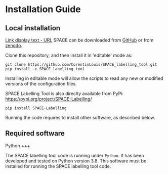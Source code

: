 # Installation Guide

## Local installation

[Link display text - URL](http://example.com/)
SPACE can be downloaded from [GitHub](https://github.com/CorentinLouis/SPACE_labelling_tool/) or from [zenodo](https://doi.org/10.5281/zenodo.6886528).

Clone this repository, and then install it in 'editable' mode as:

```shell
git clone https://github.com/CorentinLouis/SPACE_labelling_tool.git
pip install -e SPACE_labelling_tool
```
Installing in editable mode will allow the scripts to read any new or modified versions of the configuration files.

SPACE Labelling Tool is also direclty available from PyPi: https://pypi.org/project/SPACE-Labelling/

```shell
pip install SPACE-Labelling
```


Running the code requires to install other software, as described below.

## Required software

Python
+++

The SPACE labelling tool code is running under `Python`. It has
been developed and tested on Python version 3.8. This software must be installed for running the SPACE labelling tool code.


